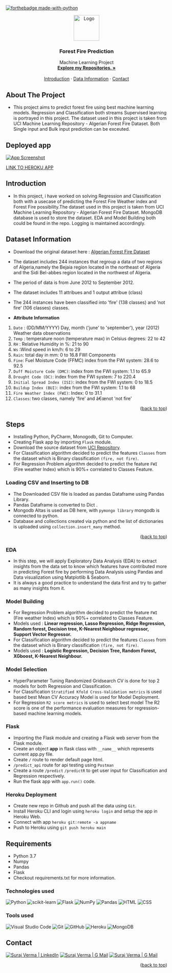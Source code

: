 [![forthebadge made-with-python](http://ForTheBadge.com/images/badges/made-with-python.svg)](https://www.python.org/)

<div id="top"></div>

<div align="center">
  <a href="https://github.com/aravind9722">
    <img src="https://img.icons8.com/external-dreamcreateicons-flat-dreamcreateicons/64/null/external-fire-weather-dreamcreateicons-flat-dreamcreateicons.png" alt="Logo" width="80" height="80"/> 
  </a>

    
<h3 align="center">Forest Fire Prediction</h3>

 <p align="center">
    Machine Learning Project
    <br />
    <a href="https://github.com/vsuraj25"><strong>Explore my Repositories. »</strong></a>
    <br />
    <br />
    <a href="#intro">Introduction</a>
    ·
    <a href="#data"> Data Information</a>
    ·
    <a href="#contact">Contact</a>
  </p>
</div>

<!-- ABOUT THE PROJECT -->
## **About The Project**
* This project aims to predict forest fire using best machine learning models. Regression and Classification both streams Supervised learning is portrayed in this project. The dataset used in this project is taken from UCI Machine Learning Repository - Algerian Forest Fire Dataset. Both Single input and Bulk input prediction can be exceuted.

## **Deployed app**
[![App Screenshot](https://user-images.githubusercontent.com/55409076/205337765-74845c49-de33-4f9d-943c-c7d80c35ccf6.PNG)](https://web-production-ae1b.up.railway.app/)

[LINK TO HEROKU APP](https://web-production-ae1b.up.railway.app/)

<!-- GETTING STARTED -->
<div id="intro"></div>

## **Introduction**
*  In this project, i have worked on solving Regression and Classification both with a usecase of predicting the Forest Fire Weather index and Forest Fire possibility.The dataset used in this project is taken from UCI Machine Learning Repository - Algerian Forest Fire Dataset. MongoDB database is used to store the dataset. EDA and Model Building both could be found in the repo. Logging is maintained accordingly.
  
 
<div id="data"></div>
<!-- USAGE EXAMPLES -->

## **Dataset Information**

* Download the original dataset here : 
  [Algerian Forest Fire Dataset](https://archive.ics.uci.edu/ml/machine-learning-databases/00547/Algerian_forest_fires_dataset_UPDATE.csv)

 
* The dataset includes 244 instances that regroup a data of two regions of Algeria,namely the Bejaia region located in the northeast of Algeria and the Sidi Bel-abbes region located in the northwest of Algeria.

* The period of data is from June 2012 to September 2012.

* The dataset includes 11 attribues and 1 output attribue (class)

* The 244 instances have been classified into 'fire' (138 classes) and 'not fire' (106 classes) classes.

* **Attribute Information**

1. `Date` : (DD/MM/YYYY) Day, month ('june' to 'september'), year (2012) Weather data observations
2. `Temp` : temperature noon (temperature max) in Celsius degrees: 22 to 42
3. `RH` : Relative Humidity in %: 21 to 90
4. `Ws` :Wind speed in km/h: 6 to 29
5. `Rain`: total day in mm: 0 to 16.8 FWI Components
6. `Fine`: Fuel Moisture Code (FFMC) index from the FWI system: 28.6 to 92.5
7. `Duff Moisture Code (DMC)`: index from the FWI system: 1.1 to 65.9
8. `Drought Code (DC)`: index from the FWI system: 7 to 220.4
9. `Initial Spread Index (ISI)`: index from the FWI system: 0 to 18.5
10. `Buildup Index (BUI)`: index from the FWI system: 1.1 to 68
11. `Fire Weather Index (FWI)`:  Index: 0 to 31.1
12. `Classes`: two classes, namely 'fire' and â€œnot 'not fire'

<p align="right">(<a href="#top">back to top</a>)</p> 

<!-- USAGE EXAMPLES -->
## Steps

* Installing Python, PyCharm, Monogodb, Git to Computer.
* Creating Flask app by importing `Flask` module.
* Download the source dataset from [UCI Repository](https://archive.ics.uci.edu/ml/datasets/Algerian+Forest+Fires+Dataset++#).
* For Classification algorithm decided to predict the features `Classes` from the dataset which is Binary classification `(fire, not fire)`.
* For Regression Problem algorithm decided to predict the feature `FWI` (Fire weather Index) which is 90%+ correlated to Classes Feature.

### Loading CSV and Inserting to DB
* The Downloaded CSV file is loaded as pandas Dataframe using Pandas Library.
* Pandas Dataframe is converted to Dict .
* Mongodb Altas is used as DB here, with `pymongo library` mongodb is connected to python.
* Database and collections created via python and the list of dictionaries is uploaded using `collection.insert_many` method.

<p align="right">(<a href="#top">back to top</a>)</p> 

### EDA
* In this step, we will apply Exploratory Data Analysis (EDA) to extract insights from the data set to know which features have contributed more in predicting Forest fire by performing Data Analysis using Pandas and Data visualization using Matplotlib & Seaborn. 
* It is always a good practice to understand the data first and try to gather as many insights from it.

### Model Building 
* For Regression Problem algorithm decided to predict the feature `FWI` (Fire weather Index) which is 90%+ correlated to Classes Feature.
* Models used : **Linear regression, Lasso Regression, Ridge Regression, Random forest, Decision tree, K-Nearest Neighbour regressor, Support Vector Regressor.**
* For Classification algorithm decided to predict the features `Classes` from the dataset which is Binary classification `(fire, not fire)`.
* Models used : **Logistic Regression, Decision Tree, Random Forest, XGboost, K-Nearest Neighbour.**

### Model Selection
* HyperParameter Tuning Randomized Gridsearch CV is done for top 2 models for both Regression and Classification.
* For Classification `Stratified Kfold Cross-Validation metrics` is used based best Mean CV Accuracy Model is used for Model Deployment.
* For Regression `R2 score metrics` is used to select best model The R2 score is one of the performance evaluation measures for regression-based machine learning models.

### Flask
* Importing the Flask module and creating a Flask web server from the Flask module.
* Create an object **app** in flask class with `__name__` which represents current app.py file.
* Create `/` route to render default page html.
* `/predict_api` route for api testing using `Postman`
* Create a route `/predict` `/predictR` to get user input for Classification and Regression respectively. 
* Run the flask app with `app.run()` code.

### Heroku Deployment
* Create new repo in Github and push all the data using `Git`.
* Install Heroku CLI and login using `heroku login` and setup the app in Heroku Web.
* Connect with app `heroku git:remote -a appname`
* Push to Heroku using `git push heroku main`

## **Requirements**
* Python 3.7
* Numpy
* Pandas
* Flask
* Checkout requirements.txt for more information.

### **Technologies used**
![Python](https://img.shields.io/badge/python-3670A0?style=for-the-badge&logo=python&logoColor=ffdd54)
![scikit-learn](https://img.shields.io/badge/scikit--learn-%23F7931E.svg?style=for-the-badge&logo=scikit-learn&logoColor=white)
![Flask](https://img.shields.io/badge/flask-%23000.svg?style=for-the-badge&logo=flask&logoColor=white)
![NumPy](https://img.shields.io/badge/numpy-%23013243.svg?style=for-the-badge&logo=numpy&logoColor=white)
![Pandas](https://img.shields.io/badge/pandas-%23150458.svg?style=for-the-badge&logo=pandas&logoColor=white)
![HTML](https://img.shields.io/badge/HTML-239120?style=for-the-badge&logo=html5&logoColor=white)
![CSS](https://img.shields.io/badge/CSS-239120?&style=for-the-badge&logo=css3&logoColor=white)


### **Tools used**
![Visual Studio Code](https://img.shields.io/badge/Visual_Studio_Code-0078D4?style=for-the-badge&logo=visual%20studio%20code&logoColor=white)
![Git](https://img.shields.io/badge/git-%23F05033.svg?style=for-the-badge&logo=git&logoColor=white)
![GitHub](https://img.shields.io/badge/github-%23121011.svg?style=for-the-badge&logo=github&logoColor=white)
![Heroku](https://img.shields.io/badge/heroku-%23430098.svg?style=for-the-badge&logo=heroku&logoColor=white)
![MongoDB](https://img.shields.io/badge/MongoDB-4EA94B?style=for-the-badge&logo=mongodb&logoColor=white)

<!-- CONTACT -->
<div id="contact"></div>

## **Contact**
[![Suraj Verma | LinkedIn](https://img.shields.io/badge/Suraj_Verma-eeeeee?style=for-the-badge&logo=linkedin&logoColor=ffffff&labelColor=0A66C2)][reach_linkedin]
[![Suraj Verma | G Mail](https://img.shields.io/badge/sv255255-eeeeee?style=for-the-badge&logo=gmail&logoColor=ffffff&labelColor=EA4335)][reach_gmail]
[![Suraj Verma | G Mail](https://img.shields.io/badge/My_Portfolio-eeeeee?style=for-the-badge)][reach_gmail]

[reach_linkedin]: https://www.linkedin.com/in/suraj-verma-982b31157/
[reach_gmail]: mailto:sv255255@gmail.com?subject=Github


<p align="right">(<a href="#top">back to top</a>)</p>



